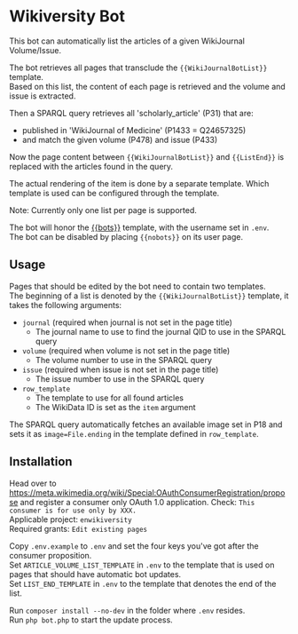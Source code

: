 # Wikiversity Bot
This bot can automatically list the articles of a given WikiJournal Volume/Issue.

The bot retrieves all pages that transclude the `{{WikiJournalBotList}}` template.  
Based on this list, the content of each page is retrieved and the volume and issue is extracted.

Then a SPARQL query retrieves all 'scholarly_article' (P31) that are:
- published in 'WikiJournal of Medicine' (P1433 = Q24657325)
- and match the given volume (P478) and issue (P433)

Now the page content between `{{WikiJournalBotList}}` and `{{ListEnd}}` is replaced with the articles found in the query.

The actual rendering of the item is done by a separate template. Which template is used can be configured through the template.

Note: Currently only one list per page is supported.

The bot will honor the [{{bots}}](https://en.wikipedia.org/wiki/Template:Bots) template, with the username set in `.env`.  
The bot can be disabled by placing `{{nobots}}` on its user page.

## Usage
Pages that should be edited by the bot need to contain two templates.  
The beginning of a list is denoted by the `{{WikiJournalBotList}}` template, it takes the following arguments:
- `journal` (required when journal is not set in the page title)
  - The journal name to use to find the journal QID to use in the SPARQL query
- `volume` (required when volume is not set in the page title)
  - The volume number to use in the SPARQL query
- `issue` (required when issue is not set in the page title)
    - The issue number to use in the SPARQL query
- `row_template`
  - The template to use for all found articles
  - The WikiData ID is set as the `item` argument

The SPARQL query automatically fetches an available image set in P18 and sets it as `image=File.ending` in the template
defined in `row_template`.

## Installation
Head over to https://meta.wikimedia.org/wiki/Special:OAuthConsumerRegistration/propose and register a consumer only OAuth 1.0 application.
Check: `This consumer is for use only by XXX.`  
Applicable project: `enwikiversity`  
Required grants: `Edit existing pages`  

Copy `.env.example` to `.env` and set the four keys you've got after the consumer proposition.  
Set `ARTICLE_VOLUME_LIST_TEMPLATE` in `.env` to the template that is used on pages that should have automatic bot updates.  
Set `LIST_END_TEMPLATE` in `.env` to the template that denotes the end of the list.

Run `composer install --no-dev` in the folder where `.env` resides.  
Run `php bot.php` to start the update process.  
